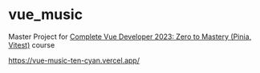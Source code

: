 # vue_music

Master Project for [Complete Vue Developer 2023: Zero to Mastery (Pinia, Vitest)](https://www.udemy.com/course/complete-vue-js-developer-zero-to-mastery-vuex/) course

https://vue-music-ten-cyan.vercel.app/

